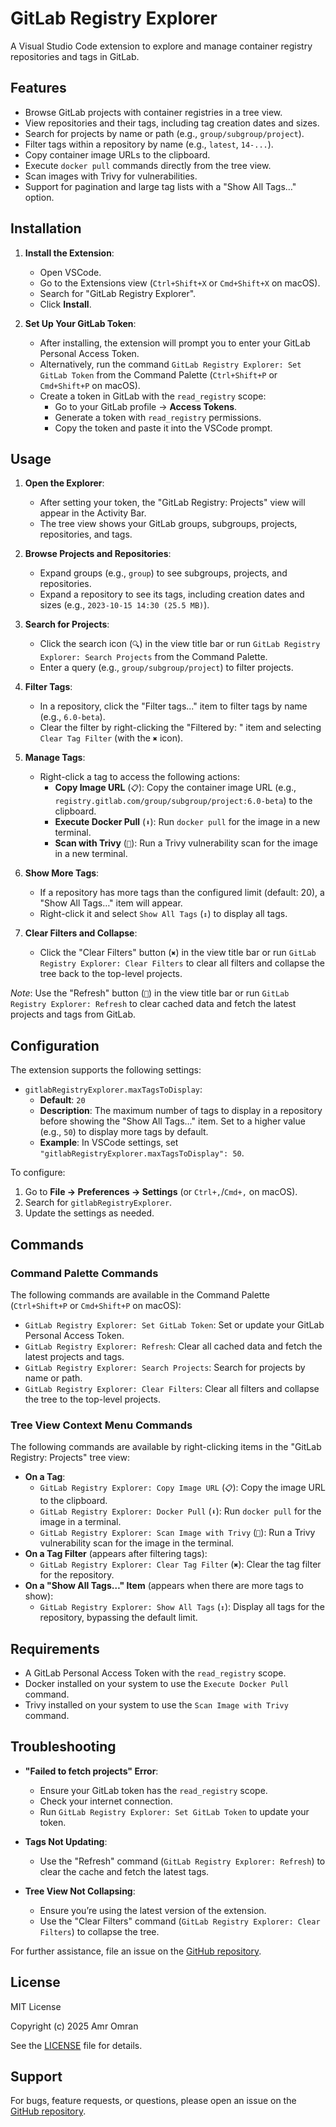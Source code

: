 # GitLab Registry Explorer

A Visual Studio Code extension to explore and manage container registry repositories and tags in GitLab.

## Features

- Browse GitLab projects with container registries in a tree view.
- View repositories and their tags, including tag creation dates and sizes.
- Search for projects by name or path (e.g., `group/subgroup/project`).
- Filter tags within a repository by name (e.g., `latest`, `14-...`).
- Copy container image URLs to the clipboard.
- Execute `docker pull` commands directly from the tree view.
- Scan images with Trivy for vulnerabilities.
- Support for pagination and large tag lists with a "Show All Tags…" option.

## Installation

1. **Install the Extension**:
   - Open VSCode.
   - Go to the Extensions view (`Ctrl+Shift+X` or `Cmd+Shift+X` on macOS).
   - Search for "GitLab Registry Explorer".
   - Click **Install**.

2. **Set Up Your GitLab Token**:
   - After installing, the extension will prompt you to enter your GitLab Personal Access Token.
   - Alternatively, run the command `GitLab Registry Explorer: Set GitLab Token` from the Command Palette (`Ctrl+Shift+P` or `Cmd+Shift+P` on macOS).
   - Create a token in GitLab with the `read_registry` scope:
     - Go to your GitLab profile → **Access Tokens**.
     - Generate a token with `read_registry` permissions.
     - Copy the token and paste it into the VSCode prompt.

## Usage

1. **Open the Explorer**:
   - After setting your token, the "GitLab Registry: Projects" view will appear in the Activity Bar.
   - The tree view shows your GitLab groups, subgroups, projects, repositories, and tags.

2. **Browse Projects and Repositories**:
   - Expand groups (e.g., `group`) to see subgroups, projects, and repositories.
   - Expand a repository to see its tags, including creation dates and sizes (e.g., `2023-10-15 14:30 (25.5 MB)`).

3. **Search for Projects**:
   - Click the search icon (`🔍`) in the view title bar or run `GitLab Registry Explorer: Search Projects` from the Command Palette.
   - Enter a query (e.g., `group/subgroup/project`) to filter projects.

4. **Filter Tags**:
   - In a repository, click the "Filter tags..." item to filter tags by name (e.g., `6.0-beta`).
   - Clear the filter by right-clicking the "Filtered by: <tag>" item and selecting `Clear Tag Filter` (with the `✖` icon).

5. **Manage Tags**:
   - Right-click a tag to access the following actions:
     - **Copy Image URL** (`📋`): Copy the container image URL (e.g., `registry.gitlab.com/group/subgroup/project:6.0-beta`) to the clipboard.
     - **Execute Docker Pull** (`⬇️`): Run `docker pull` for the image in a new terminal.
     - **Scan with Trivy** (`🐞`): Run a Trivy vulnerability scan for the image in a new terminal.

6. **Show More Tags**:
   - If a repository has more tags than the configured limit (default: 20), a "Show All Tags…" item will appear.
   - Right-click it and select `Show All Tags` (`↕️`) to display all tags.

7. **Clear Filters and Collapse**:
   - Click the "Clear Filters" button (`✖`) in the view title bar or run `GitLab Registry Explorer: Clear Filters` to clear all filters and collapse the tree back to the top-level projects.

*Note*: Use the "Refresh" button (`🔄`) in the view title bar or run `GitLab Registry Explorer: Refresh` to clear cached data and fetch the latest projects and tags from GitLab.

## Configuration

The extension supports the following settings:

- `gitlabRegistryExplorer.maxTagsToDisplay`:
  - **Default**: `20`
  - **Description**: The maximum number of tags to display in a repository before showing the "Show All Tags…" item. Set to a higher value (e.g., `50`) to display more tags by default.
  - **Example**: In VSCode settings, set `"gitlabRegistryExplorer.maxTagsToDisplay": 50`.

To configure:
1. Go to **File → Preferences → Settings** (or `Ctrl+,`/`Cmd+,` on macOS).
2. Search for `gitlabRegistryExplorer`.
3. Update the settings as needed.

## Commands

### Command Palette Commands

The following commands are available in the Command Palette (`Ctrl+Shift+P` or `Cmd+Shift+P` on macOS):

- `GitLab Registry Explorer: Set GitLab Token`: Set or update your GitLab Personal Access Token.
- `GitLab Registry Explorer: Refresh`: Clear all cached data and fetch the latest projects and tags.
- `GitLab Registry Explorer: Search Projects`: Search for projects by name or path.
- `GitLab Registry Explorer: Clear Filters`: Clear all filters and collapse the tree to the top-level projects.

### Tree View Context Menu Commands

The following commands are available by right-clicking items in the "GitLab Registry: Projects" tree view:

- **On a Tag**:
  - `GitLab Registry Explorer: Copy Image URL` (`📋`): Copy the image URL to the clipboard.
  - `GitLab Registry Explorer: Docker Pull` (`⬇️`): Run `docker pull` for the image in a terminal.
  - `GitLab Registry Explorer: Scan Image with Trivy` (`🐞`): Run a Trivy vulnerability scan for the image in the terminal.
- **On a Tag Filter** (appears after filtering tags):
  - `GitLab Registry Explorer: Clear Tag Filter` (`✖`): Clear the tag filter for the repository.
- **On a "Show All Tags…" Item** (appears when there are more tags to show):
  - `GitLab Registry Explorer: Show All Tags` (`↕️`): Display all tags for the repository, bypassing the default limit.

## Requirements

- A GitLab Personal Access Token with the `read_registry` scope.
- Docker installed on your system to use the `Execute Docker Pull` command.
- Trivy installed on your system to use the `Scan Image with Trivy` command.

## Troubleshooting

- **"Failed to fetch projects" Error**:
  - Ensure your GitLab token has the `read_registry` scope.
  - Check your internet connection.
  - Run `GitLab Registry Explorer: Set GitLab Token` to update your token.

- **Tags Not Updating**:
  - Use the "Refresh" command (`GitLab Registry Explorer: Refresh`) to clear the cache and fetch the latest tags.

- **Tree View Not Collapsing**:
  - Ensure you’re using the latest version of the extension.
  - Use the "Clear Filters" command (`GitLab Registry Explorer: Clear Filters`) to collapse the tree.

For further assistance, file an issue on the [GitHub repository](https://github.com/amromran102/gitlab-registry-explorer).

## License

MIT License

Copyright (c) 2025 Amr Omran

See the [LICENSE](LICENSE) file for details.

## Support

For bugs, feature requests, or questions, please open an issue on the [GitHub repository](https://github.com/amromran102/gitlab-registry-explorer).